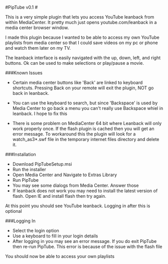 #PipTube v0.1 #

This is a very simple plugin that lets you access YouTube leanback from within MediaCenter. It pretty much just opens youtube.com/leanback in a media center browser window.

I made this plugin because I wanted to be able to access my own YouTube playlists from media center so that I could save videos on my pc or phone and watch them later on my TV.  

The leanback interface is easily navigated with the up, down, left, and right buttons.  Ok can be used to make selections or play/pause a movie.

###Known Issues 

* Certain media center buttons like 'Back' are linked to keyboard shortcuts. Pressing Back on your remote will exit the plugin, NOT go back in leanback.

* You can use the keyboard to search, but since 'Backspace' is used by Media Center to go back a menu you can't really use Backspace whiel in leanback.  I hope to fix this

* There is some problem on MediaCenter 64 bit where Leanback will only work properly once.  If the flash plugin is cached then you will get an error message.  To workaround this the plugin will look for a  watch_as3*.swf file in the temporary internet files directory and delete it.

###Installation

* Download PipTubeSetup.msi
* Run the installer
* Open Media Center and Navigate to Extras Library
* Run PipTube
* You may see some dialogs from Media Center.  Answer those
* If leanback does not work you may need to install the latest version of flash.  Open IE and install flash then try again.

At this point you should see YouTube leanback. Logging in after this is optional

###Logging In
* Select the login option
* Use a keyboard to fill in your login details
* After logging in you may see an error message. If you do exit PipTube then re-run PipTube. This error is because of the issue with the flash file

You should now be able to access your own playlists

